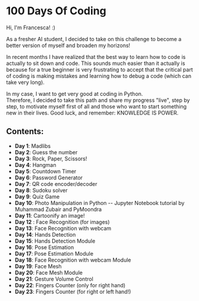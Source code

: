 # 100 Days Of Coding
Hi, I'm Francesca! :) 

As a fresher AI student, I decided to take on this challenge to become a better version of myself and broaden my horizons! 

In recent months I have realized that the best way to learn how to code is actually to sit down and code. This sounds much easier than it actually is because for a true beginner is very frustrating to accept that the critical part of coding is making mistakes and learning how to debug a code (which can take very long). 

In my case, I want to get very good at coding in Python. \
Therefore, I decided to take this path and share my progress "live", step by step, to motivate myself first of all and those who want to start something new in their lives. Good luck, and remember: KNOWLEDGE IS POWER.

## Contents: 
* **Day 1**: Madlibs
* **Day 2**: Guess the number
* **Day 3**: Rock, Paper, Scissors!
* **Day 4**: Hangman
* **Day 5**: Countdown Timer
* **Day 6**: Password Generator
* **Day 7**: QR code encoder/decoder
* **Day 8**: Sudoku solver
* **Day 9**: Quiz Game
* **Day 10**: Photo Manipulation in Python -- Jupyter Notebook tutorial by Muhammad Zubair and PyMoondra
* **Day 11**: Cartoonify an image!
* **Day 12** : Face Recognition (for images)
* **Day 13**: Face Recognition with webcam
* **Day 14**: Hands Detection
* **Day 15**: Hands Detection Module
* **Day 16**: Pose Estimation 
* **Day 17**: Pose Estimation Module 
* **Day 18**: Face Recognition with webcam Module
* **Day 19**: Face Mesh 
* **Day 20**: Face Mesh Module
* **Day 21**: Gesture Volume Control 
* **Day 22**: Fingers Counter (only for right hand)
* **Day 23**: Fingers Counter (for right or left hand!)


